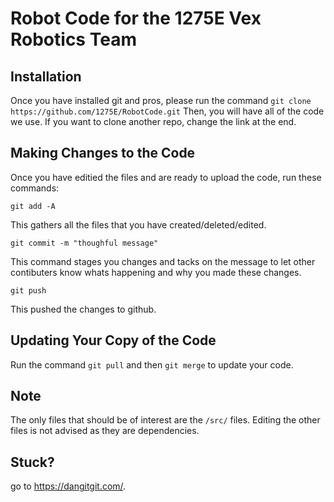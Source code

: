# Robot Code for the 1275E Vex Robotics Team #
## Installation ##
Once you have installed git and pros, please run the command `git clone https://github.com/1275E/RobotCode.git`
Then, you will have all of the code we use. If you want to clone another repo, change the link at the end.

## Making Changes to the Code ##
Once you have editied the files and are ready to upload the code, run these commands:

`git add -A`

This gathers all the files that you have created/deleted/edited.

`git commit -m "thoughful message"`

This command stages you changes and tacks on the message to let other contibuters know whats happening and why you made these changes.

`git push`

This pushed the changes to github.

## Updating Your Copy of the Code ##
Run the command `git pull` and then `git merge` to update your code.

## Note ##
The only files that should be of interest are the `/src/` files. Editing the other files is not advised as they are dependencies.

## Stuck? ##
go to https://dangitgit.com/.
